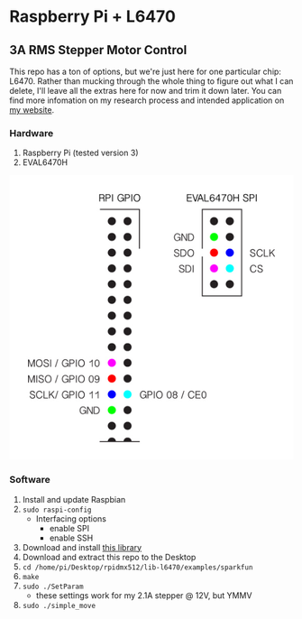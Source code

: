 # Raspberry Pi + L6470 
## 3A RMS Stepper Motor Control

This repo has a ton of options, but we're just here for one particular chip: L6470. Rather than mucking through the whole thing to figure out what I can delete, I'll leave all the extras here for now and trim it down later. You can find more infomation on my research process and intended application on [my website](http://taylorhokanson.com/2018/12/26/driving-a-higher-amperage-stepper-motor-w-raspberry-pi/).

### Hardware

1. Raspberry Pi (tested version 3)
2. EVAL6470H

!["wiring"](https://github.com/TaylorHokanson/rpidmx512/blob/master/media/wiring.jpg "wiring")

### Software

1. Install and update Raspbian
2. `sudo raspi-config`
   * Interfacing options
      * enable SPI
      * enable SSH
3. Download and install [this library](http://www.airspayce.com/mikem/bcm2835/)
4. Download and extract this repo to the Desktop
5. `cd /home/pi/Desktop/rpidmx512/lib-l6470/examples/sparkfun`
6. `make`
7. `sudo ./SetParam`
   * these settings work for my 2.1A stepper @ 12V, but YMMV
8. `sudo ./simple_move`
